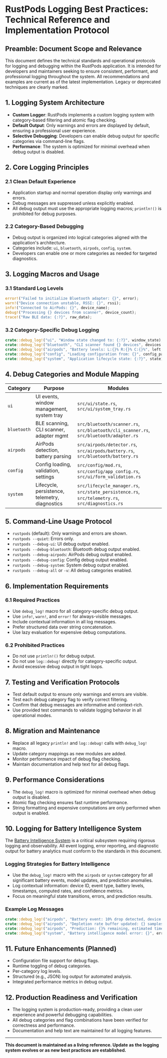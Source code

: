 # RustPods Logging Best Practices: Technical Reference and Implementation Protocol

## Preamble: Document Scope and Relevance

This document defines the technical standards and operational protocols for logging and debugging within the RustPods application. It is intended for developers and maintainers seeking to ensure consistent, performant, and professional logging throughout the system. All recommendations and examples are current as of the latest implementation. Legacy or deprecated techniques are clearly marked.

## 1. Logging System Architecture

- **Custom Logger**: RustPods implements a custom logging system with category-based filtering and atomic flag checking.
- **Default Output**: Only warnings and errors are displayed by default, ensuring a professional user experience.
- **Selective Debugging**: Developers can enable debug output for specific categories via command-line flags.
- **Performance**: The system is optimized for minimal overhead when debug output is disabled.

## 2. Core Logging Principles

### 2.1 Clean Default Experience
- Application startup and normal operation display only warnings and errors.
- Debug messages are suppressed unless explicitly enabled.
- All debug output must use the appropriate logging macros; `println!()` is prohibited for debug purposes.

### 2.2 Category-Based Debugging
- Debug output is organized into logical categories aligned with the application's architecture.
- Categories include: `ui`, `bluetooth`, `airpods`, `config`, `system`.
- Developers can enable one or more categories as needed for targeted diagnostics.

## 3. Logging Macros and Usage

### 3.1 Standard Log Levels
```rust
error!("Failed to initialize Bluetooth adapter: {}", error);
warn!("Device connection unstable, RSSI: {}", rssi);
info!("Connected to AirPods: {}", device_name);
debug!("Processing {} devices from scanner", device_count);
trace!("Raw BLE data: {:?}", raw_data);
```

### 3.2 Category-Specific Debug Logging
```rust
crate::debug_log!("ui", "Window state changed to: {:?}", window_state);
crate::debug_log!("bluetooth", "CLI scanner found {} devices", devices.len());
crate::debug_log!("airpods", "Battery levels: L:{}% R:{}% C:{}%", left, right, case);
crate::debug_log!("config", "Loading configuration from: {}", config_path);
crate::debug_log!("system", "Application lifecycle state: {:?}", state);
```

## 4. Debug Categories and Module Mapping

| Category    | Purpose                                      | Modules                                      |
|-------------|----------------------------------------------|----------------------------------------------|
| `ui`        | UI events, window management, system tray    | `src/ui/state.rs`, `src/ui/system_tray.rs`   |
| `bluetooth` | BLE scanning, CLI scanner, adapter mgmt      | `src/bluetooth/scanner.rs`, `src/bluetooth/cli_scanner.rs`, `src/bluetooth/adapter.rs` |
| `airpods`   | AirPods detection, battery parsing           | `src/airpods/detector.rs`, `src/airpods/battery.rs`, `src/bluetooth/battery.rs` |
| `config`    | Config loading, validation, settings          | `src/config/mod.rs`, `src/config/app_config.rs`, `src/ui/form_validation.rs` |
| `system`    | Lifecycle, persistence, telemetry, diagnostics| `src/lifecycle_manager.rs`, `src/state_persistence.rs`, `src/telemetry.rs`, `src/diagnostics.rs` |

## 5. Command-Line Usage Protocol

- `rustpods` (default): Only warnings and errors are shown.
- `rustpods --quiet`: Errors only.
- `rustpods --debug-ui`: UI debug output enabled.
- `rustpods --debug-bluetooth`: Bluetooth debug output enabled.
- `rustpods --debug-airpods`: AirPods debug output enabled.
- `rustpods --debug-config`: Config debug output enabled.
- `rustpods --debug-system`: System debug output enabled.
- `rustpods --debug-all` or `-v`: All debug categories enabled.

## 6. Implementation Requirements

### 6.1 Required Practices
- Use `debug_log!` macro for all category-specific debug output.
- Use `info!`, `warn!`, and `error!` for always-visible messages.
- Include contextual information in all log messages.
- Prefer structured data over string concatenation.
- Use lazy evaluation for expensive debug computations.

### 6.2 Prohibited Practices
- Do not use `println!()` for debug output.
- Do not use `log::debug!` directly for category-specific output.
- Avoid excessive debug output in tight loops.

## 7. Testing and Verification Protocols

- Test default output to ensure only warnings and errors are visible.
- Test each debug category flag to verify correct filtering.
- Confirm that debug messages are informative and context-rich.
- Use provided test commands to validate logging behavior in all operational modes.

## 8. Migration and Maintenance

- Replace all legacy `println!` and `log::debug!` calls with `debug_log!` macro.
- Update category mappings as new modules are added.
- Monitor performance impact of debug flag checking.
- Maintain documentation and help text for all debug flags.

## 9. Performance Considerations

- The `debug_log!` macro is optimized for minimal overhead when debug output is disabled.
- Atomic flag checking ensures fast runtime performance.
- String formatting and expensive computations are only performed when output is enabled.

## 10. Logging for Battery Intelligence System

The [Battery Intelligence System](battery_intelligence.md) is a critical subsystem requiring rigorous logging and observability. All event logging, error reporting, and diagnostic output for battery analytics must conform to the standards in this document.

### Logging Strategies for Battery Intelligence
- Use the `debug_log!` macro with the `airpods` or `system` category for all significant battery events, model updates, and prediction anomalies.
- Log contextual information: device ID, event type, battery levels, timestamps, computed rates, and confidence metrics.
- Focus on meaningful state transitions, errors, and prediction results.

### Example Log Messages
```rust
crate::debug_log!("airpods", "Battery event: 10% drop detected, device: {}, from {}% to {}%, elapsed: {} min", device_id, prev_level, curr_level, elapsed_min);
crate::debug_log!("airpods", "Depletion rate buffer updated: {} samples, median rate: {:.2} min/10%", buffer_len, median_rate);
crate::debug_log!("airpods", "Prediction: {}% remaining, estimated time-to-empty: {} min, confidence: {}", est_level, time_to_empty, confidence);
crate::debug_log!("system", "Battery intelligence model error: {}", error_msg);
```

## 11. Future Enhancements (Planned)

- Configuration file support for debug flags.
- Runtime toggling of debug categories.
- Per-category log levels.
- Structured (e.g., JSON) log output for automated analysis.
- Integrated performance metrics in debug output.

## 12. Production Readiness and Verification

- The logging system is production-ready, providing a clean user experience and powerful debugging capabilities.
- All debug categories and flag combinations have been verified for correctness and performance.
- Documentation and help text are maintained for all logging features.

---

**This document is maintained as a living reference. Update as the logging system evolves or as new best practices are established.** 